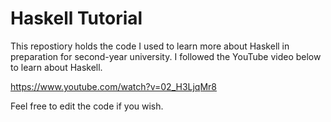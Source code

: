 # Haskell Tutorial

This repostiory holds the code I used to learn more about Haskell in preparation for second-year university. I followed the YouTube video below to learn about Haskell.

https://www.youtube.com/watch?v=02_H3LjqMr8

Feel free to edit the code if you wish. 
